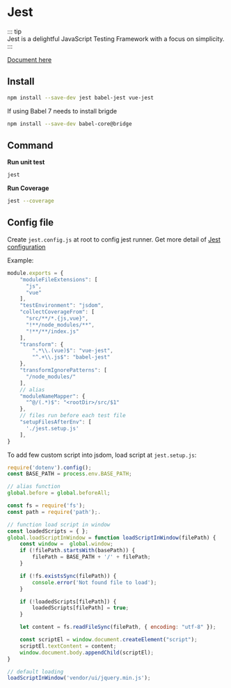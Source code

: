 # Jest

::: tip  
Jest is a delightful JavaScript Testing Framework with a focus on simplicity.
:::

[Document here](https://jestjs.io/docs/en/getting-started)

## Install

```sh
npm install --save-dev jest babel-jest vue-jest 
```

If using Babel 7 needs to install brigde

```sh
npm install --save-dev babel-core@bridge
```

## Command

**Run unit test**
```sh
jest
```

**Run Coverage**
```sh
jest --coverage
```

## Config file

Create `jest.config.js` at root to config jest runner. Get more detail of [Jest configuration](https://jestjs.io/docs/en/configuration)

Example:

```js
module.exports = {
    "moduleFileExtensions": [
      "js",
      "vue"
    ],
    "testEnvironment": "jsdom",
    "collectCoverageFrom": [
      "src/**/*.{js,vue}",
      "!**/node_modules/**",
      "!**/**/index.js"
    ],
    "transform": {
        ".*\\.(vue)$": "vue-jest",
        "^.+\\.js$": "babel-jest"
    },
    "transformIgnorePatterns": [
      "/node_modules/"
    ],
    // alias
    "moduleNameMapper": { 
      "^@/(.*)$": "<rootDir>/src/$1"
    },
    // files run before each test file
    "setupFilesAfterEnv": [
      './jest.setup.js'
    ],
}
```

To add few custom script into jsdom, load script at `jest.setup.js`:

```js
require('dotenv').config();
const BASE_PATH = process.env.BASE_PATH;

// alias function
global.before = global.beforeAll;

const fs = require('fs');
const path = require('path');.

// function load script in window
const loadedScripts = { };
global.loadScriptInWindow = function loadScriptInWindow(filePath) {
    const window =  global.window;
    if (!filePath.startsWith(basePath)) {
        filePath = BASE_PATH + '/' + filePath;
    }

    if (!fs.existsSync(filePath)) {
        console.error('Not found file to load');
    }

    if (!loadedScripts[filePath]) {
        loadedScripts[filePath] = true;
    }

    let content = fs.readFileSync(filePath, { encoding: "utf-8" });

    const scriptEl = window.document.createElement("script");
    scriptEl.textContent = content;
    window.document.body.appendChild(scriptEl);
}

// default loading
loadScriptInWindow('vendor/ui/jquery.min.js');
```
